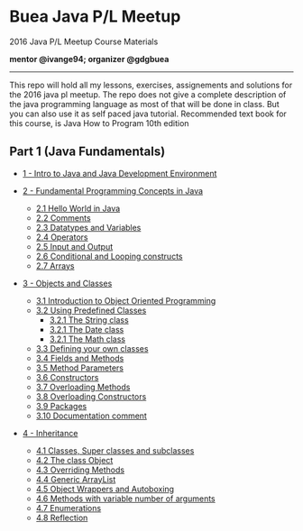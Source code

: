 # Buea Java P/L Meetup
2016 Java P/L Meetup Course Materials

**mentor @ivange94; organizer @gdgbuea**

------

This repo will hold all my lessons, exercises, assignements and solutions for the 2016 java pl meetup. The repo does not give a
complete description of the java programming language as most of that will be done in class. But you can also use it as
self paced java tutorial. Recommended text book for this course, is Java How to Program 10th edition

## Part 1 (Java Fundamentals)

- [1 - Intro to Java and Java Development Environment](#)

- [2 - Fundamental Programming Concepts in Java](#)
  - [2.1 Hello World in Java](#)
  - [2.2 Comments](#)
  - [2.3 Datatypes and Variables](#)
  - [2.4 Operators](#)
  - [2.5 Input and Output](#)
  - [2.6 Conditional and Looping constructs](#)
  - [2.7 Arrays](#)

- [3 - Objects and Classes](#)
  - [3.1 Introduction to Object Oriented Programming]()
  - [3.2 Using Predefined Classes](#)
    - [3.2.1 The String class](#)
    - [3.2.1 The Date class](#)
    - [3.2.1 The Math class](#)
  - [3.3 Defining your own classes](#)
  - [3.4 Fields and Methods](#)
  - [3.5 Method Parameters](#)
  - [3.6 Constructors](#)
  - [3.7 Overloading Methods](#)
  - [3.8 Overloading Constructors](#)
  - [3.9 Packages](#)
  - [3.10 Documentation comment](#)

- [4 - Inheritance](#)
  - [4.1 Classes, Super classes and subclasses](#)
  - [4.2 The class Object](#)
  - [4.3 Overriding Methods](#)
  - [4.4 Generic ArrayList](#)
  - [4.5 Object Wrappers and Autoboxing](#)
  - [4.6 Methods with variable number of arguments](#)
  - [4.7 Enumerations](#)
  - [4.8 Reflection](#)
  
